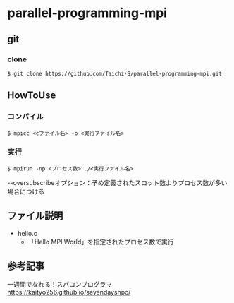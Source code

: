 # parallel-programming-mpi

## git
### clone
```$ git clone https://github.com/Taichi-S/parallel-programming-mpi.git```

## HowToUse
### コンパイル
```$ mpicc <cファイル名> -o <実行ファイル名>```

### 実行
```$ mpirun -np <プロセス数> ./<実行ファイル名>```

--oversubscribeオプション：予め定義されたスロット数よりプロセス数が多い場合につける

## ファイル説明
- hello.c
  - 「Hello MPI World」を指定されたプロセス数で実行

## 参考記事
一週間でなれる！スパコンプログラマ
https://kaityo256.github.io/sevendayshpc/